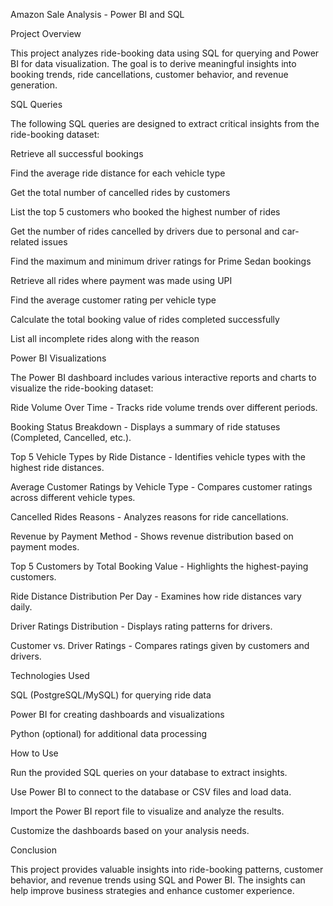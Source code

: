 Amazon Sale Analysis - Power BI and SQL

Project Overview

This project analyzes ride-booking data using SQL for querying and Power BI for data visualization. The goal is to derive meaningful insights into booking trends, ride cancellations, customer behavior, and revenue generation.

SQL Queries

The following SQL queries are designed to extract critical insights from the ride-booking dataset:

Retrieve all successful bookings

Find the average ride distance for each vehicle type

Get the total number of cancelled rides by customers

List the top 5 customers who booked the highest number of rides

Get the number of rides cancelled by drivers due to personal and car-related issues

Find the maximum and minimum driver ratings for Prime Sedan bookings

Retrieve all rides where payment was made using UPI

Find the average customer rating per vehicle type

Calculate the total booking value of rides completed successfully

List all incomplete rides along with the reason

Power BI Visualizations

The Power BI dashboard includes various interactive reports and charts to visualize the ride-booking dataset:

Ride Volume Over Time - Tracks ride volume trends over different periods.

Booking Status Breakdown - Displays a summary of ride statuses (Completed, Cancelled, etc.).

Top 5 Vehicle Types by Ride Distance - Identifies vehicle types with the highest ride distances.

Average Customer Ratings by Vehicle Type - Compares customer ratings across different vehicle types.

Cancelled Rides Reasons - Analyzes reasons for ride cancellations.

Revenue by Payment Method - Shows revenue distribution based on payment modes.

Top 5 Customers by Total Booking Value - Highlights the highest-paying customers.

Ride Distance Distribution Per Day - Examines how ride distances vary daily.

Driver Ratings Distribution - Displays rating patterns for drivers.

Customer vs. Driver Ratings - Compares ratings given by customers and drivers.

Technologies Used

SQL (PostgreSQL/MySQL) for querying ride data

Power BI for creating dashboards and visualizations

Python (optional) for additional data processing

How to Use

Run the provided SQL queries on your database to extract insights.

Use Power BI to connect to the database or CSV files and load data.

Import the Power BI report file to visualize and analyze the results.

Customize the dashboards based on your analysis needs.

Conclusion

This project provides valuable insights into ride-booking patterns, customer behavior, and revenue trends using SQL and Power BI. The insights can help improve business strategies and enhance customer experience.
